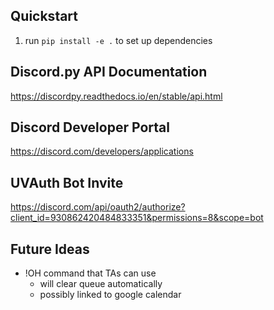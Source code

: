 ## Quickstart

1. run `pip install -e .` to set up dependencies

## Discord.py API Documentation
https://discordpy.readthedocs.io/en/stable/api.html

## Discord Developer Portal
https://discord.com/developers/applications

## UVAuth Bot Invite
https://discord.com/api/oauth2/authorize?client_id=930862420484833351&permissions=8&scope=bot

## Future Ideas
- !OH command that TAs can use
    - will clear queue automatically
    - possibly linked to google calendar